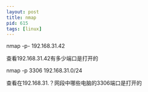 ```yaml
---
layout: post
title: nmap
pid: 615
tags: [linux]
---
```


nmap -p- 192.168.31.42

查看192.168.31.42有多少端口是打开的

nmap -p 3306 192.168.31.0/24

查看在192.168.31.？网段中哪些电脑的3306端口是打开的







